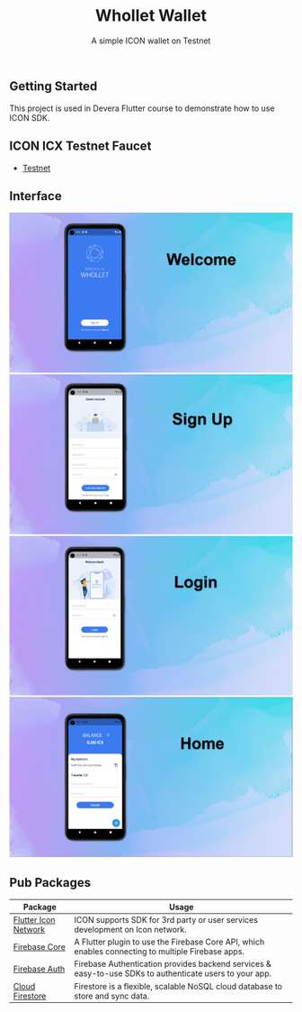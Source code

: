 <h1 align="center">Whollet Wallet</h1>

<p align="center">A simple ICON wallet on Testnet</p>

<br>

## Getting Started

This project is used in Devera Flutter course to demonstrate how to use ICON SDK.


## ICON ICX Testnet Faucet
- [Testnet](https://faucet.ibriz.ai/)

## Interface

<img src="interface_README/welcome.png">

<img src="interface_README/signup.png">

<img src="interface_README/login.png">

<img src="interface_README/home.png">


## Pub Packages

| Package  | Usage |
| ------ | ------ |
| [Flutter Icon Network](https://pub.dev/packages/flutter_icon_network) |  ICON supports SDK for 3rd party or user services development on Icon network. 
| [Firebase Core](https://pub.dev/packages/firebase_core) | A Flutter plugin to use the Firebase Core API, which enables connecting to multiple Firebase apps.
| [Firebase Auth](https://pub.dev/packages/provider) | Firebase Authentication provides backend services & easy-to-use SDKs to authenticate users to your app. 
| [Cloud Firestore](https://pub.dev/packages/cloud_firestore) | Firestore is a flexible, scalable NoSQL cloud database to store and sync data.
